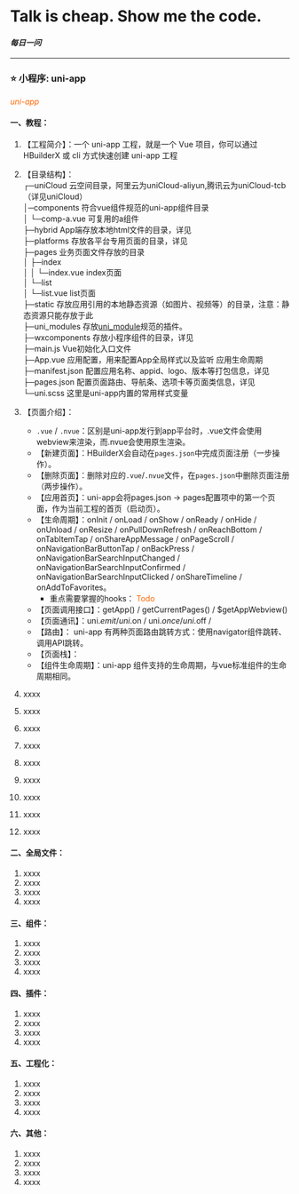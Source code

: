 # Talk is cheap. Show me the code.
#### *每日一问*

--------------------------------------
### ⭐ **小程序: uni-app**  
*<font color="#FF6600">uni-app</font>*

#### 一、教程：
1. 【工程简介】：一个 uni-app 工程，就是一个 Vue 项目，你可以通过 HBuilderX 或 cli 方式快速创建 uni-app 工程
1. 【目录结构】：  
    ┌─uniCloud              云空间目录，阿里云为uniCloud-aliyun,腾讯云为uniCloud-tcb（详见uniCloud）  
    │─components            符合vue组件规范的uni-app组件目录  
    │  └─comp-a.vue         可复用的a组件  
    ├─hybrid                App端存放本地html文件的目录，详见  
    ├─platforms             存放各平台专用页面的目录，详见  
    ├─pages                 业务页面文件存放的目录  
    │  ├─index  
    │  │  └─index.vue       index页面  
    │  └─list  
    │     └─list.vue        list页面  
    ├─static                存放应用引用的本地静态资源（如图片、视频等）的目录，注意：静态资源只能存放于此  
    ├─uni_modules           存放[uni_module](/uni_modules)规范的插件。  
    ├─wxcomponents          存放小程序组件的目录，详见  
    ├─main.js               Vue初始化入口文件  
    ├─App.vue               应用配置，用来配置App全局样式以及监听 应用生命周期  
    ├─manifest.json         配置应用名称、appid、logo、版本等打包信息，详见  
    ├─pages.json            配置页面路由、导航条、选项卡等页面类信息，详见  
    └─uni.scss              这里是uni-app内置的常用样式变量   
    
1. 【页面介绍】：
    + `.vue` / `.nvue`：区别是uni-app发行到app平台时，.vue文件会使用webview来渲染，而.nvue会使用原生渲染。
    + 【新建页面】：HBuilderX会自动在`pages.json`中完成页面注册（一步操作）。
    + 【删除页面】：删除对应的`.vue`/`.nvue`文件，在`pages.json`中删除页面注册（两步操作）。
    + 【应用首页】：uni-app会将pages.json -> pages配置项中的第一个页面，作为当前工程的首页（启动页）。
    + 【生命周期】：onInit / onLoad / onShow / onReady / onHide / onUnload / onResize / onPullDownRefresh / onReachBottom / onTabItemTap / onShareAppMessage / onPageScroll / onNavigationBarButtonTap / onBackPress / onNavigationBarSearchInputChanged / onNavigationBarSearchInputConfirmed / onNavigationBarSearchInputClicked / onShareTimeline / onAddToFavorites。
        + 重点需要掌握的hooks： <font color="#FF6600">Todo</font>
    + 【页面调用接口】：getApp() / getCurrentPages() / $getAppWebview()
    + 【页面通讯】：uni.$emit / uni.$on / uni.$once / uni.$off / 
    + 【路由】： uni-app 有两种页面路由跳转方式：使用navigator组件跳转、调用API跳转。
    + 【页面栈】：
    + 【组件生命周期】：uni-app 组件支持的生命周期，与vue标准组件的生命周期相同。

1. xxxx
1. xxxx
1. xxxx
1. xxxx
1. xxxx
1. xxxx
1. xxxx
1. xxxx
1. xxxx
#### 二、全局文件：
1. xxxx
1. xxxx
1. xxxx
1. xxxx
#### 三、组件：
1. xxxx
1. xxxx
1. xxxx
1. xxxx
#### 四、插件：
1. xxxx
1. xxxx
1. xxxx
1. xxxx
#### 五、工程化：
1. xxxx
1. xxxx
1. xxxx
1. xxxx
#### 六、其他：
1. xxxx
1. xxxx
1. xxxx
1. xxxx
 
